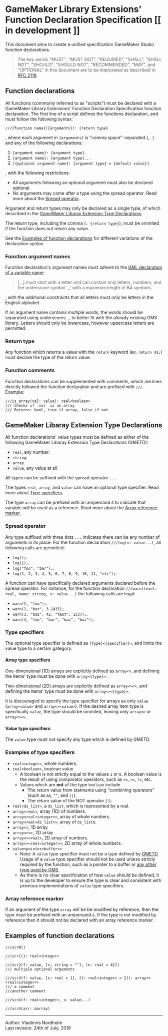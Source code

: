 # GameMaker Library Extensions' Function Declaration Specification  [[ in development ]]

This document aims to create a unified specification GameMaker Studio function declarations.

> The key words "MUST", "MUST NOT", "REQUIRED", "SHALL", "SHALL
> NOT", "SHOULD", "SHOULD NOT", "RECOMMENDED",  "MAY", and
> "OPTIONAL" in this document are to be interpreted as described in
> [RFC 2119](https://www.ietf.org/rfc/rfc2119.txt).

## Function declarations

All functions (commonly referred to as "scripts") must be declared with a GameMaker Library Extensions' Function Declaration Specification funciton declaration. The first line of a script defines the functions declaration, and must follow the following syntax:

```gml
///{function name}({arguments}): {return type}
```

, where each argument in `{arguments}` is "comma space"-separated (`, `) and any of the following declarations:

1. `{argument name}: {argument type}`.
2. `{argument name}: {argument type}...`
3. `[{optional argument name}: {argument type} = {default value}]`.

, with the following restrictions:

* All arguments following an optional argument must also be declared optional.
* No arguments may come after a type using the spread operator. Read more about the [Spread operator](#spread-operator).

Argument and return types may only be declared as a single type, of which described in the [GameMaker Libaray Extension Type Declarations](#gamemaker-libaray-extension-type-declarations).

The return type, including the comma (`: {return type}`), must be ommited if the function does not return any value.

See the [Examples of function declarations](#examples-of-function-declarations) for different variations of the declaration syntax.

### Function argument names

Function declaration's argument names must adhere to the [GML declaration of a variable name](https://docs.yoyogames.com/source/dadiospice/002_reference/001_gml%20language%20overview/variables/index.html):

> [...] must start with a letter and can contain only letters, numbers, and the underscore symbol '_' with a maximum length of 64 symbols.

, with the additional constraints that all letters must only be letters in the English alphabet.

If an argument name contains multiple words, the words should be separated using underscores `_`, to better fit with the already existing GMS library. Letters should only be lowercase, however uppercase letters are permitted.

### Return type

Any function which returns a value with the `return` keyword (ex. `return 42;`) must declare the type of the return value.

### Function comments

Function declarations can be supplemented with comments, which are lines directly followed the function declaration and are prefixed with `///`. Example:

```gml
///is_array(val: value): real<boolean>
/// Checks if `val` is an array
/// Returns: bool, true if array, false if not
```

## GameMaker Libaray Extension Type Declarations

All function declarations' value types must be defined as either of the following GameMaker Libaray Extension Type Declarations (GMETD):

* `real`, any number.
* `string`.
* `array`.
* `value`, any value at all.

All types can be suffixed with the spread operator `...`.

The types `real`, `array`, and `value` can have an optional type specifier. Read more about [Type specifiers](#type-specifiers).

The type `array` can be prefixed with an ampersand `&` to indicate that variable will be used as a reference. Read more about the [Array reference marker](#array-reference-marker).

### Spread operator

Any type suffixed with three dots `...` indicates there can be any number of arguments in its place. For the function declaration `///log(v: value...)`, all following calls are permitted:

* `log();`.
* `log(1);`.
* `log("foo", "bar");`.
* `log(1, 2, 3, 4, 5, 6, 7, 8, 9, 10, 11, "etc");`.

A function can have specifically declared arguments declared before the spread operator. For instance, for the function declaration `///warn(level: real, name: string, v: value...)` the following calls are legal:

* `warn(1, "foo");`.
* `warn(2, "bar", 3.1415);`.
* `warn(3, "baz", 42, "test", 1337);`.
* `warn(4, "foo", "bar", "baz", "buz");`.

### Type specifiers

The optional type specifier is defined as `{type}<{specifier}>`, and limits the value type to a certain gategory.

#### Array type specifiers

One-dimensional (1D) arrays are explicitly defined as `array<>`, and defining the items' type must be done with `array<{type}>`.

Two-dimensional (2D) arrays are explicitly defined as `array<><>`, and defining the items' type must be done with `array<><{type}>`.

It is discouraged to specify the type specifier for arrays as only `value` (`array<value>` and `array<><value>`). If the desired array item type is specifically `value`, the type should be ommited, leaving only `array<>` or `array<><>`.

#### Value type specifiers

The `value` type must not specify any type which is defined by GMETD.

### Examples of type specifiers

* `real<integer>`, whole numbers.
* `real<boolean>`, boolean value.
  * A boolean is not strictly equal to the values `1` or `0`. A boolean value is the result of using comparator operators, such as `==`, `>=`, `!=`, etc.
  * Values which are **not** of the type `boolean` include
    * The return value from statments using "combining operators" (such as `&&`, `^^`, and `||`).
    * The return value of the NOT operator (`!`).
* `real<ds_list>`, a `ds_list`, which is represented by a real.
* `array<real>`, array (1D) of numbers.
* `array<real<integer>>`, array of whole numbers.
* `array<real<ds_list>>`, array of `ds_list`s.
* `array<>`, 1D array
* `array<><>`, 2D array
* `array<><real>`, 2D array of numbers.
* `array<><real<integer>>`, 2D array of whole numbers.
* `value<pointer<buffer>>`
  * Note: A `value` type specifier must not be a type defined by [GMETD](#gamemaker-libaray-extension-type-declarations). Usage of a `value` type specifier should not be used unless strictly required by the function, such as a pointer to a buffer or [any other type used by GMS](https://docs.yoyogames.com/source/dadiospice/002_reference/001_gml%20language%20overview/typeof.html).
  * As there is no clear specification of how `value` should be defined, it is up to the developer to ensure the type is clear and consistent with previous implementations of `value` type specifiers.

### Array reference marker

If an argument of the type `array` will be be modified by reference, then the type must be prefixed with an ampersand `&`. If the type is not modified by reference then it should not be declared with an array reference marker.

## Examples of function declarations

```gml
///scr0()
```

```gml
///scr1(): real<integer>
```

```gml
///scr2(f: value, [s: string = ""], [n: real = 42])
/// multiple optional arguments
```

```gml
///scr3(f: value, [s: real = 1], [t: real<integer> = 2]): array<><real<integer>>
/// a comment
///another comment
```

```gml
///scr4(f: real<integer>, s: value...)
```

```gml
///scr4(arr: &array)
```

---

Author: Vladimirs Nordholm  
Last revision: 24th of July, 2018
